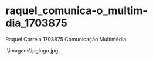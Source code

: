 # raquel_comunica-o_multim-dia_1703875
Raquel Correia 1703875
Comunicação Multimédia

.\imagens\ipglogo.jpg
